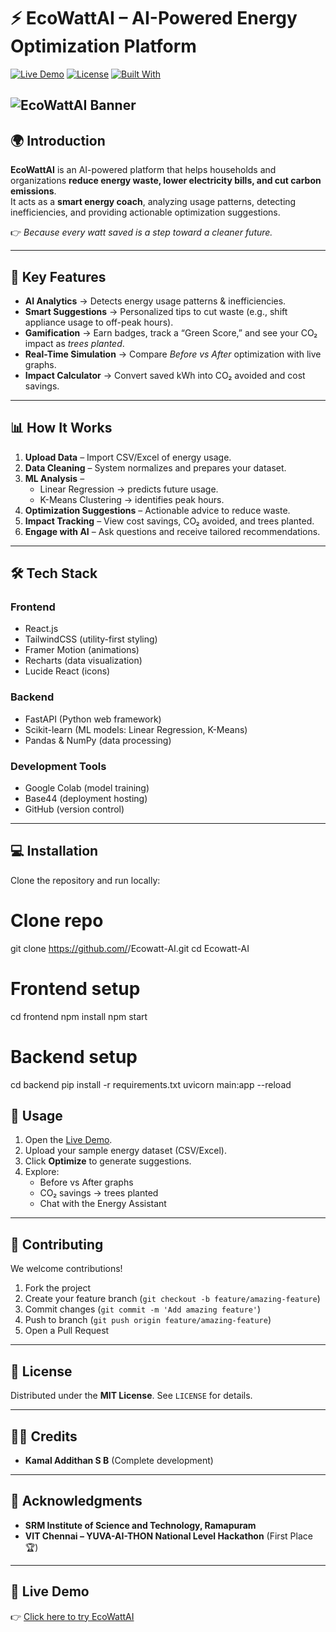 # ⚡ EcoWattAI – AI-Powered Energy Optimization Platform  

[![Live Demo](https://img.shields.io/badge/Demo-Live-brightgreen?style=for-the-badge&logo=vercel)](https://eco-watt-ai-0df596b8.base44.app/Home)
[![License](https://img.shields.io/badge/License-MIT-blue.svg?style=for-the-badge)](#license)
[![Built With](https://img.shields.io/badge/Built%20With-React%20%7C%20FastAPI%20%7C%20Python-orange?style=for-the-badge)]()

![EcoWattAI Banner](ecobanner.png)  
---

## 🌍 Introduction  

**EcoWattAI** is an AI-powered platform that helps households and organizations **reduce energy waste, lower electricity bills, and cut carbon emissions**.  
It acts as a **smart energy coach**, analyzing usage patterns, detecting inefficiencies, and providing actionable optimization suggestions.  

👉 *Because every watt saved is a step toward a cleaner future.*  

---

## 🚀 Key Features  

- **AI Analytics** → Detects energy usage patterns & inefficiencies.  
- **Smart Suggestions** → Personalized tips to cut waste (e.g., shift appliance usage to off-peak hours).  
- **Gamification** → Earn badges, track a “Green Score,” and see your CO₂ impact as *trees planted*.  
- **Real-Time Simulation** → Compare *Before vs After* optimization with live graphs.   
- **Impact Calculator** → Convert saved kWh into CO₂ avoided and cost savings.  

---

## 📊 How It Works  

1. **Upload Data** – Import CSV/Excel of energy usage.  
2. **Data Cleaning** – System normalizes and prepares your dataset.  
3. **ML Analysis** –  
   - Linear Regression → predicts future usage.  
   - K-Means Clustering → identifies peak hours.  
4. **Optimization Suggestions** – Actionable advice to reduce waste.  
5. **Impact Tracking** – View cost savings, CO₂ avoided, and trees planted.  
6. **Engage with AI** – Ask questions and receive tailored recommendations.  

---

## 🛠️ Tech Stack  

### Frontend
- React.js  
- TailwindCSS (utility-first styling)  
- Framer Motion (animations)  
- Recharts (data visualization)  
- Lucide React (icons)  

### Backend
- FastAPI (Python web framework)  
- Scikit-learn (ML models: Linear Regression, K-Means)  
- Pandas & NumPy (data processing)  

### Development Tools
- Google Colab (model training)  
- Base44 (deployment hosting)  
- GitHub (version control)  

---

## 💻 Installation  

Clone the repository and run locally:  


# Clone repo
git clone https://github.com/<your-username>/Ecowatt-AI.git
cd Ecowatt-AI

# Frontend setup
cd frontend
npm install
npm start

# Backend setup
cd backend
pip install -r requirements.txt
uvicorn main:app --reload

## 📖 Usage  

1. Open the [Live Demo](https://eco-watt-ai-0df596b8.base44.app/Home).  
2. Upload your sample energy dataset (CSV/Excel).  
3. Click **Optimize** to generate suggestions.  
4. Explore:  
   - Before vs After graphs  
   - CO₂ savings → trees planted  
   - Chat with the Energy Assistant  

---

## 🤝 Contributing  

We welcome contributions!  

1. Fork the project  
2. Create your feature branch (`git checkout -b feature/amazing-feature`)  
3. Commit changes (`git commit -m 'Add amazing feature'`)  
4. Push to branch (`git push origin feature/amazing-feature`)  
5. Open a Pull Request  

---

## 📜 License  

Distributed under the **MIT License**. See `LICENSE` for details.  

---

## 👨‍💻 Credits 

- **Kamal Addithan S B** (Complete development)  

---

## 🌟 Acknowledgments  

- **SRM Institute of Science and Technology, Ramapuram**  
- **VIT Chennai – YUVA-AI-THON National Level Hackathon** (First Place 🏆)  

---

## 🔗 Live Demo  

👉 [Click here to try EcoWattAI](https://eco-watt-ai-0df596b8.base44.app/Home)  

